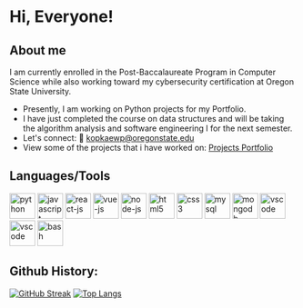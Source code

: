 # Hi, Everyone!
## About me
I am currently enrolled in the Post-Baccalaureate Program in Computer Science while also working toward my cybersecurity
certification at Oregon State University.
- Presently, I am working on Python projects for my Portfolio.
- I have just completed the course on data structures and will be taking the algorithm analysis and software engineering I for the next semester.
- Let's connect: 
  📧 kopkaewp@oregonstate.edu 
- View some of the projects that i have worked on:
  [Projects Portfolio](https://pontipekopkaew.wixsite.com/my-site/projects)
  
## Languages/Tools 
<div>
   <img src="https://cdn.jsdelivr.net/gh/devicons/devicon/icons/python/python-original-wordmark.svg" alt="python" width="45" height="45"/>
   <img src="https://cdn.jsdelivr.net/gh/devicons/devicon/icons/javascript/javascript-original.svg" alt="javascript" width="45" height="45"/>
   <img src="https://cdn.jsdelivr.net/gh/devicons/devicon/icons/react/react-original-wordmark.svg" alt="react-js" width="45" height="45"/>
   <img src="https://cdn.jsdelivr.net/gh/devicons/devicon/icons/vuejs/vuejs-original-wordmark.svg" alt="vue-js" width="45" height="45"/>
   <img src="https://cdn.jsdelivr.net/gh/devicons/devicon/icons/nodejs/nodejs-original-wordmark.svg" alt="node-js" width="45" height="45"/>
   <img src="https://cdn.jsdelivr.net/gh/devicons/devicon/icons/html5/html5-original.svg" alt="html5" width="45" height="45"/>  
   <img src="https://cdn.jsdelivr.net/gh/devicons/devicon/icons/css3/css3-original-wordmark.svg" alt="css3" width="45" height="45"/>
   <img src="https://cdn.jsdelivr.net/gh/devicons/devicon/icons/mysql/mysql-original-wordmark.svg" alt="mysql" width="45" height="45"/>
   <img src="https://cdn.jsdelivr.net/gh/devicons/devicon/icons/mongodb/mongodb-original-wordmark.svg" alt="mongodb" width="45" height="45"/>
   <img src="https://cdn.jsdelivr.net/gh/devicons/devicon/icons/vscode/vscode-original.svg" alt="vscode" width="45" height="45"/>
   <img src="https://cdn.jsdelivr.net/gh/devicons/devicon/icons/git/git-original.svg" alt="vscode" width="45" height="45"/>
   <img src="https://cdn.jsdelivr.net/gh/devicons/devicon/icons/bash/bash-original.svg" alt="bash" width="45" height="45"/>
</div>

## Github History:
[![GitHub Streak](http://github-readme-streak-stats.herokuapp.com?user=Pontipek&theme=dark&background=000000)](https://git.io/streak-stats)
[![Top Langs](https://github-readme-stats.vercel.app/api/top-langs/?username=Pontipek&layout=compact&theme=vision-friendly-dark)](https://github.com/anuraghazra/github-readme-stats)
